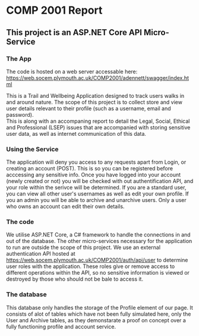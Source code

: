 # COMP 2001 Report 
## This project is an ASP.NET Core API Micro-Service
### The App
The code is hosted on a web server accessable here:
https://web.socem.plymouth.ac.uk/COMP2001/adennett/swagger/index.html

This is a Trail and Wellbeing Application designed to track users walks in and around nature. The scope of this project is to collect store and view user details relevant to their profile (such as a username, email and password).  
This is along with an accompaning report to detail the Legal, Social, Ethical and Professional (LSEP) issues that are accompanied with storing sensitive user data, as well as internet communication of this data. 

### Using the Service
The application will deny you access to any requests apart from Login, or creating an account (POST). This is so you can be registered before acccessing any sensitive info. Once you have logged into your account (newly created or not) you will be checked with out authentification API, and your role within the serivce will be determined. If you are a standard user, you can view all other user's usernames as well as edit your own profile. If you an admin you will be able to archive and unarchive users. Only a user who owns an account can edit their own details. 

### The code
We utilise ASP.NET Core, a C# framework to handle the connections in and out of the database. The other micro-services necessary for the application to run are outside the scope of this project. We use an external authentication API hosted at https://web.socem.plymouth.ac.uk/COMP2001/auth/api/user to determine user roles with the application. These roles give or remove access to different operations within the API, so no sensitive information is viewed or destroyed by those who should not be bale to access it. 

### The database
This database only handles the storage of the Profile element of our page. It consists of alot of tables which have not been fully simulated here, only the User and Archive tables, as they demonstarate a proof on concept over a fully functioning profile and account service.  
